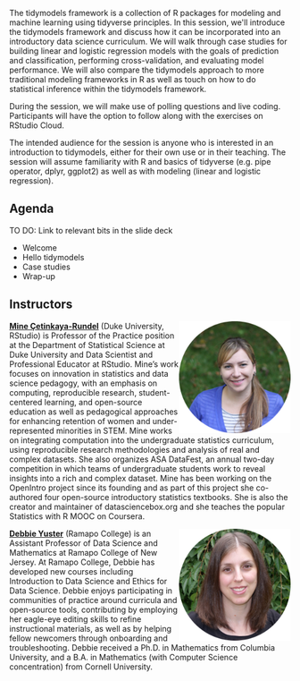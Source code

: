 The tidymodels framework is a collection of R packages for modeling and machine learning using tidyverse principles. In this session, we'll introduce the tidymodels framework and discuss how it can be incorporated into an introductory data science curriculum. We will walk through case studies for building linear and logistic regression models with the goals of prediction and classification, performing cross-validation, and evaluating model performance. We will also compare the tidymodels approach to more traditional modeling frameworks in R as well as touch on how to do statistical inference within the tidymodels framework.

During the session, we will make use of polling questions and live coding. Participants will have the option to follow along with the exercises on RStudio Cloud.

The intended audience for the session is anyone who is interested in an introduction to tidymodels, either for their own use or in their teaching. The session will assume familiarity with R and basics of tidyverse (e.g. pipe operator, dplyr, ggplot2) as well as with modeling (linear and logistic regression).

## Agenda

TO DO: Link to relevant bits in the slide deck

- Welcome 
- Hello tidymodels
- Case studies
- Wrap-up

## Instructors

<img src="images/mine.png" align = "right" width = "200px">

[**Mine Çetinkaya-Rundel**](http://mine-cr.com/) (Duke University, RStudio) is Professor of the Practice position at the Department of Statistical Science at Duke University and Data Scientist and Professional Educator at RStudio. Mine’s work focuses on innovation in statistics and data science pedagogy, with an emphasis on computing, reproducible research, student-centered learning, and open-source education as well as pedagogical approaches for enhancing retention of women and under-represented minorities in STEM. Mine works on integrating computation into the undergraduate statistics curriculum, using reproducible research methodologies and analysis of real and complex datasets. She also organizes ASA DataFest, an annual two-day competition in which teams of undergraduate students work to reveal insights into a rich and complex dataset. Mine has been working on the OpenIntro project since its founding and as part of this project she co-authored four open-source introductory statistics textbooks. She is also the creator and maintainer of datasciencebox.org and she teaches the popular Statistics with R MOOC on Coursera.

<img src="images/debbie.png" align = "right" width = "200px">

[**Debbie Yuster**](https://www.ramapo.edu/tas/faculty/debbie-yuster/) (Ramapo College) is an Assistant Professor of Data Science and Mathematics at Ramapo College of New Jersey. At Ramapo College, Debbie has developed new courses including Introduction to Data Science and Ethics for Data Science. Debbie enjoys participating in communities of practice around curricula and open-source tools, contributing by employing her eagle-eye editing skills to refine instructional materials, as well as by helping fellow newcomers through onboarding and troubleshooting. Debbie received a Ph.D. in Mathematics from Columbia University, and a B.A. in Mathematics (with Computer Science concentration) from Cornell University.
